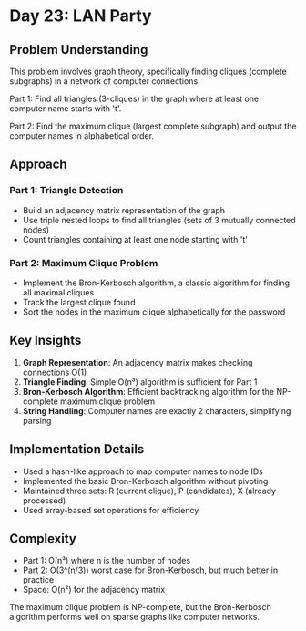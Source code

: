 # Day 23: LAN Party

## Problem Understanding

This problem involves graph theory, specifically finding cliques (complete subgraphs) in a network of computer connections.

Part 1: Find all triangles (3-cliques) in the graph where at least one computer name starts with 't'.

Part 2: Find the maximum clique (largest complete subgraph) and output the computer names in alphabetical order.

## Approach

### Part 1: Triangle Detection
- Build an adjacency matrix representation of the graph
- Use triple nested loops to find all triangles (sets of 3 mutually connected nodes)
- Count triangles containing at least one node starting with 't'

### Part 2: Maximum Clique Problem
- Implement the Bron-Kerbosch algorithm, a classic algorithm for finding all maximal cliques
- Track the largest clique found
- Sort the nodes in the maximum clique alphabetically for the password

## Key Insights

1. **Graph Representation**: An adjacency matrix makes checking connections O(1)
2. **Triangle Finding**: Simple O(n³) algorithm is sufficient for Part 1
3. **Bron-Kerbosch Algorithm**: Efficient backtracking algorithm for the NP-complete maximum clique problem
4. **String Handling**: Computer names are exactly 2 characters, simplifying parsing

## Implementation Details

- Used a hash-like approach to map computer names to node IDs
- Implemented the basic Bron-Kerbosch algorithm without pivoting
- Maintained three sets: R (current clique), P (candidates), X (already processed)
- Used array-based set operations for efficiency

## Complexity

- Part 1: O(n³) where n is the number of nodes
- Part 2: O(3^(n/3)) worst case for Bron-Kerbosch, but much better in practice
- Space: O(n²) for the adjacency matrix

The maximum clique problem is NP-complete, but the Bron-Kerbosch algorithm performs well on sparse graphs like computer networks.